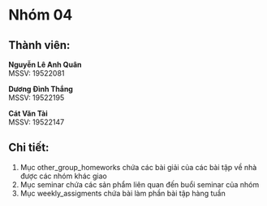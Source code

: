 <h1>Nhóm 04</h1>
<h2>Thành viên:</h2>
<p><b>Nguyễn Lê Anh Quân</b><br>
MSSV: 19522081</p>
<p><b>Dương Đình Thắng</b><br>
MSSV: 19522195</p>
<p><b>Cát Văn Tài</b><br>
MSSV: 19522147</p>
<h2>Chi tiết:</h2>
<ol>
<li>Mục other_group_homeworks chứa các bài giải của các bài tập về nhà được các nhóm khác giao</li>
<li>Mục seminar chứa các sản phẩm liên quan đến buổi seminar của nhóm</li>
<li>Mục weekly_assigments chứa bài làm phần bài tập hàng tuần</li>
</ol>
